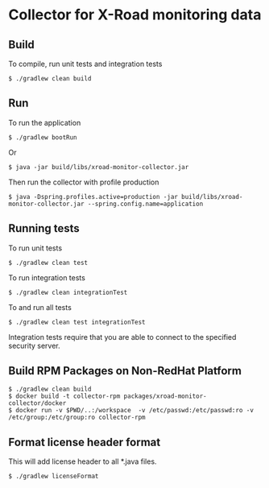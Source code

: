 # Collector for X-Road monitoring data

## Build

To compile, run unit tests and integration tests

    $ ./gradlew clean build


## Run

To run the application

    $ ./gradlew bootRun

Or

    $ java -jar build/libs/xroad-monitor-collector.jar

Then run the collector with profile production

    $ java -Dspring.profiles.active=production -jar build/libs/xroad-monitor-collector.jar --spring.config.name=application


## Running tests

To run unit tests

    $ ./gradlew clean test

To run integration tests

    $ ./gradlew clean integrationTest

To and run all tests

    $ ./gradlew clean test integrationTest

Integration tests require that you are able to connect to the specified security server.


## Build RPM Packages on Non-RedHat Platform
 
    $ ./gradlew clean build
    $ docker build -t collector-rpm packages/xroad-monitor-collector/docker
    $ docker run -v $PWD/..:/workspace  -v /etc/passwd:/etc/passwd:ro -v /etc/group:/etc/group:ro collector-rpm


## Format license header format

This will add license header to all *.java files.

    $ ./gradlew licenseFormat
